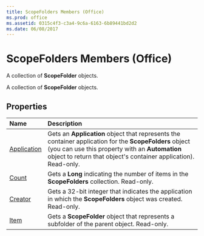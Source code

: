 ```yaml
---
title: ScopeFolders Members (Office)
ms.prod: office
ms.assetid: 0315c4f3-c3a4-9c6a-6163-6b89441bd2d2
ms.date: 06/08/2017
---
```



# ScopeFolders Members (Office)
A collection of  **ScopeFolder** objects.

A collection of  **ScopeFolder** objects.


## Properties



|**Name**|**Description**|
|:-----|:-----|
|[Application](scopefolders-application-property-office.md)|Gets an  **Application** object that represents the container application for the **ScopeFolders** object (you can use this property with an **Automation** object to return that object's container application). Read-only.|
|[Count](scopefolders-count-property-office.md)|Gets a  **Long** indicating the number of items in the **ScopeFolders** collection. Read-only.|
|[Creator](scopefolders-creator-property-office.md)|Gets a 32-bit integer that indicates the application in which the  **ScopeFolders** object was created. Read-only.|
|[Item](scopefolders-item-property-office.md)|Gets a  **ScopeFolder** object that represents a subfolder of the parent object. Read-only.|

